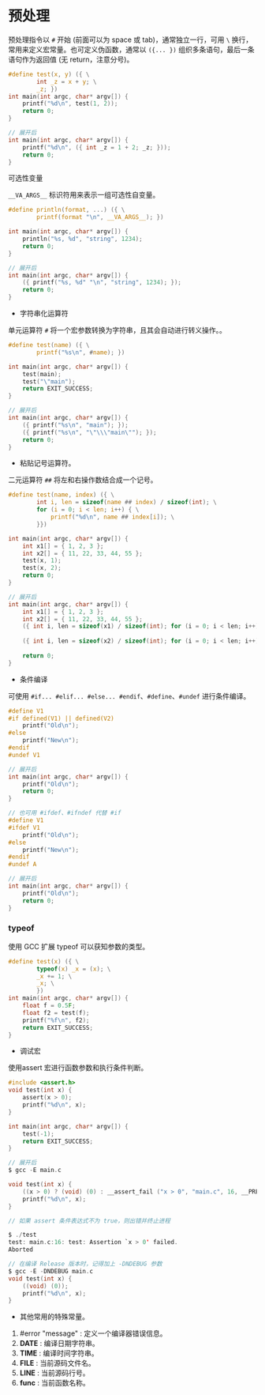 预处理
===

预处理指令以 `#` 开始 (前面可以为 space 或 tab)，通常独立一行，可用 `\` 换行，常用来定义宏常量。也可定义伪函数，通常以 `({... })` 组织多条语句，最后一条语句作为返回值 (无 return，注意分号)。

```c
#define test(x, y) ({ \
        int _z = x + y; \
        _z; })
int main(int argc, char* argv[]) {
    printf("%d\n", test(1, 2));
    return 0;
}

// 展开后
int main(int argc, char* argv[]) {
    printf("%d\n", ({ int _z = 1 + 2; _z; }));
    return 0;
}
```

可选性变量

`__VA_ARGS__` 标识符用来表示一组可选性自变量。

```c
#define println(format, ...) ({ \
        printf(format "\n", __VA_ARGS__); })

int main(int argc, char* argv[]) {
    println("%s, %d", "string", 1234);
    return 0;
}

// 展开后
int main(int argc, char* argv[]) {
    ({ printf("%s, %d" "\n", "string", 1234); });
    return 0;
}
```

- 字符串化运算符

单元运算符 `#` 将一个宏参数转换为字符串，且其会自动进行转义操作。。

```c
#define test(name) ({ \
        printf("%s\n", #name); })

int main(int argc, char* argv[]) {
    test(main);
    test("\"main");
    return EXIT_SUCCESS;
}

// 展开后
int main(int argc, char* argv[]) {
    ({ printf("%s\n", "main"); });
    ({ printf("%s\n", "\"\\\"main\""); });
    return 0;
}
```

- 粘贴记号运算符。

二元运算符 `##` 将左和右操作数结合成一个记号。

```c
#define test(name, index) ({ \
        int i, len = sizeof(name ## index) / sizeof(int); \
        for (i = 0; i < len; i++) { \
            printf("%d\n", name ## index[i]); \
        }})

int main(int argc, char* argv[]) {
    int x1[] = { 1, 2, 3 };
    int x2[] = { 11, 22, 33, 44, 55 };
    test(x, 1);
    test(x, 2);
    return 0;
}

// 展开后
int main(int argc, char* argv[]) {
    int x1[] = { 1, 2, 3 };
    int x2[] = { 11, 22, 33, 44, 55 };
    ({ int i, len = sizeof(x1) / sizeof(int); for (i = 0; i < len; i++) { printf("%d\n", 
                                                                                 x1[i]); }});
    ({ int i, len = sizeof(x2) / sizeof(int); for (i = 0; i < len; i++) { printf("%d\n", 
                                                                                 x2[i]); }});
    return 0;
}
```

- 条件编译

可使用 `#if... #elif... #else... #endif`、`#define`、`#undef` 进行条件编译。

```c
#define V1
#if defined(V1) || defined(V2)
    printf("Old\n");
#else
    printf("New\n");
#endif
#undef V1

// 展开后
int main(int argc, char* argv[]) {
    printf("Old\n");
    return 0;
}

// 也可用 #ifdef、#ifndef 代替 #if
#define V1
#ifdef V1
    printf("Old\n");
#else
    printf("New\n");
#endif
#undef A

// 展开后
int main(int argc, char* argv[]) {
    printf("Old\n");
    return 0;
}
```

### typeof

使用 GCC 扩展 typeof 可以获知参数的类型。

```c
#define test(x) ({ \
        typeof(x) _x = (x); \
        _x += 1; \
        _x; \
        })
int main(int argc, char* argv[]) {
    float f = 0.5F;
    float f2 = test(f);
    printf("%f\n", f2);
    return EXIT_SUCCESS;
}
```

- 调试宏

使用assert 宏进行函数参数和执行条件判断。

```c
#include <assert.h>
void test(int x) {
    assert(x > 0);
    printf("%d\n", x);
}

int main(int argc, char* argv[]) {
    test(-1);
    return EXIT_SUCCESS;
}

// 展开后
$ gcc -E main.c

void test(int x) {
    ((x > 0) ? (void) (0) : __assert_fail ("x > 0", "main.c", 16, __PRETTY_FUNCTION__));
    printf("%d\n", x);
}

// 如果 assert 条件表达式不为 true，则出错并终止进程

$ ./test
test: main.c:16: test: Assertion `x > 0' failed.
Aborted

// 在编译 Release 版本时，记得加上 -DNDEBUG 参数
$ gcc -E -DNDEBUG main.c
void test(int x) {
    ((void) (0));
    printf("%d\n", x);
}
```

- 其他常用的特殊常量。

1. #error "message" : 定义一个编译器错误信息。
2. __DATE__ : 编译日期字符串。
3. __TIME__ : 编译时间字符串。
4. __FILE__ : 当前源码文件名。
5. __LINE__ : 当前源码行号。
6. __func__ : 当前函数名称。
